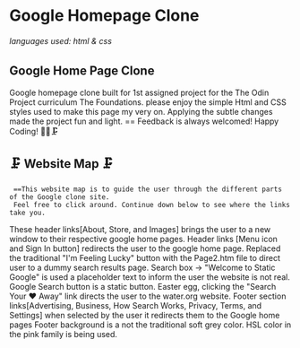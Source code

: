 # Google Homepage Clone
###### languages used: html & css

## Google Home Page Clone
  Google homepage clone built for 1st assigned project for the The Odin Project curriculum The Foundations. please enjoy the simple Html and CSS styles used to make this page my very on. Applying the subtle changes made the project fun and light.
   == Feedback is always welcomed! Happy Coding! 👩‍💻🗜️
## 🗜️ Website Map 🗜
     ==This website map is to guide the user through the different parts of the Google clone site. 
     Feel free to click around. Continue down below to see where the links take you. 
 These header links[About, Store, and Images] brings the user to a new window to their respective google home pages. 
 Header links [Menu icon and Sign In button] redirects the user to the google home page.
 Replaced the traditional "I'm Feeling Lucky" button with the Page2.htm file to direct user to a dummy search results page.
 Search box -> "Welcome to Static Google" is used a placeholder text to inform the user the website is not real.
 Google Search button is a static button.
 Easter egg, clicking the "Search Your ❤️ Away" link directs the user to the water.org website.
 Footer section links[Advertising, Business, How Search Works, Privacy, Terms, and Settings] when selected by the user it redirects them to the Google home pages
 Footer background is a not the traditional soft grey color. HSL color in the pink family is being used.

